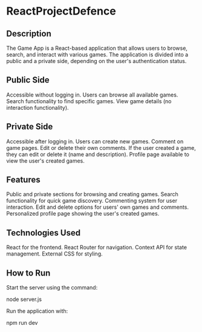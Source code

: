 # ReactProjectDefence

## Description

The Game App is a React-based application that allows users to browse, search, and interact with various games. The application is divided into a public and a private side, depending on the user's authentication status.

## Public Side

Accessible without logging in.
Users can browse all available games.
Search functionality to find specific games.
View game details (no interaction functionality).

## Private Side

Accessible after logging in.
Users can create new games.
Comment on game pages.
Edit or delete their own comments.
If the user created a game, they can edit or delete it (name and description).
Profile page available to view the user's created games.

## Features

Public and private sections for browsing and creating games.
Search functionality for quick game discovery.
Commenting system for user interaction.
Edit and delete options for users' own games and comments.
Personalized profile page showing the user's created games.

## Technologies Used

React for the frontend.
React Router for navigation.
Context API for state management.
External CSS for styling.

## How to Run

Start the server using the command:

node server.js

Run the application with:

npm run dev
